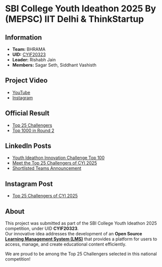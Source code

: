 # SBI College Youth Ideathon 2025 By (MEPSC) IIT Delhi & ThinkStartup

## Information
- **Team:** BHRAMA
- **UID:** [CYIF20323](https://www.google.com/search?q=CYIF20323)
- **Leader:** Rishabh Jain
- **Members:** Sagar Seth, Siddhant Vashisth

## Project Video
- [YouTube](https://www.youtube.com/watch?v=-Eb9HqYakSQ)
- [Instagram](https://www.instagram.com/reel/DHBQzcPoItu/?utm_source=ig_web_copy_link&igsh=MzRlODBiNWFlZA==)

## Official Result
- [Top 25 Challengers](https://youthideathon.in/college-youth-ideathon-top-25-challengers-results/)
- [Top 1000 in Round 2](https://youthideathon.in/college-youth-ideathon-results/)

## LinkedIn Posts
- [Youth Ideathon Innovation Challenge Top 100](https://www.linkedin.com/posts/lightning-sagar_youthideathon-innovationchallenge-top100-ugcPost-7318215468916314112-rpKc?utm_source=share&utm_medium=member_desktop&rcm=ACoAAE-viqoBVPs6O0cgYfNcKVCt43rQw7ecrBc)
- [Meet the Top 25 Challengers of CYI 2025](https://www.linkedin.com/posts/rishabh-jain-60a887313_meet-the-top-25-challengers-of-cyi-2025-activity-7317674506565623810-r3Mw?utm_source=share&utm_medium=member_desktop&rcm=ACoAAE-viqoBVPs6O0cgYfNcKVCt43rQw7ecrBc)
- [Shortlisted Teams Announcement](https://www.linkedin.com/posts/rishabh-jain-60a887313_next-batch-of-shortlisted-teams-is-out-activity-7317275581211983873-pCLw?utm_source=share&utm_medium=member_desktop&rcm=ACoAAE-viqoBVPs6O0cgYfNcKVCt43rQw7ecrBc)

## Instagram Post
- [Top 25 Challengers of CYI 2025](https://www.instagram.com/p/DH3Y0CYPysQ/?utm_source=ig_web_copy_link&igsh=MzRlODBiNWFlZA==)

## About
This project was submitted as part of the SBI College Youth Ideathon 2025 competition, under UID **CYIF20323**.  
Our innovative idea addresses the development of an **Open Source [Learning Management System (LMS)](https://github.com/RISHABH12005/LMS)** that provides a platform for users to access, manage, and create educational content efficiently. 

We are proud to be among the Top 25 Challengers selected in this national competition!
